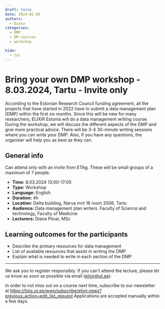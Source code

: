 ```yaml
---
draft: false
date: 2024-02-05
authors:
  - Diana
categories:
  - DMP
  - DM courses
  - workshop

hide:
  - toc
---
```


# Bring your own DMP workshop - 8.03.2024, Tartu - Invite only

According to the Estonian Research Council funding agreement, all the projects that have started in 2022 have to submit a data management plan (DMP) within the first six months. Since this will be new for many researchers,  ELIXIR Estonia will do a data management writing course.
During the workshop, we will discuss the different aspects of the DMP and give more practical advice.  There will be 3-4 30-minute writing sessions where you can write your DMP. Also, if you have any questions, the organiser will help you as best as they can. 

<!-- more -->

## General info

Can attend only with an invite from ETAg. These will be small groups of a maximum of  7 people. 

* __Time:__ 8.03.2024 13:00-17:00
* __Type:__ Workshop
* __Language:__ English
* __Duration:__ 4h
* __Location:__ Delta building, Narva mnt 18 room 2006, Tartu
* __Audience:__ Data management plan writers. Faculty of Science and technology, Faculty of Medicine
* __Lecturers:__ Diana Pilvar, MSc


## Learning outcomes for the participants

* Describe the primary resources for data management
* List of available resources that assist in writing the DMP
* Explain what is needed to write in each section of the DMP


---

We ask you to register responsibly. If you can't attend the lecture, please let us know as soon as possible via email (elixir@ut.ee).

In order to not miss out on a course next time, subscribe to our newsletter at  https://lists.ut.ee/wws/subscribe/elixir.news?previous_action=edit_list_request
Applications are accepted manually within a few days. 


